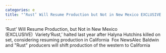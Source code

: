 ```yaml
---
categories: e
title: "‘Rust’ Will Resume Production but Not in New Mexico EXCLUSIVE  Variety"
---
```

‘Rust’ Will Resume Production, but Not in New Mexico (EXCLUSIVE)&nbsp;&nbsp;Variety‘Rust,’ halted last year after Halyna Hutchins killed on set, considering resuming production in California&nbsp;&nbsp;Fox NewsAlec Baldwin and "Rust" producers will shift production of the western to California&nbsp;